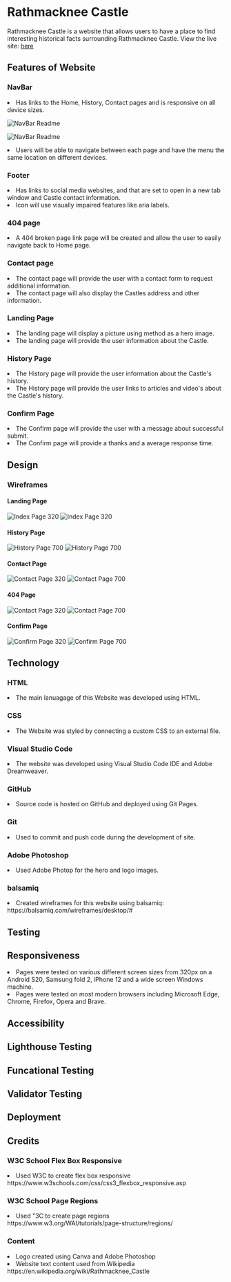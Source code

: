 <h1>Rathmacknee Castle</h1>
<p>
Rathmacknee Castle is a website that allows users to have a place to find interesting historical facts surrounding Rathmacknee Castle. View the live site: <a href="here.html">here</a></p>
<h2>Features of Website</h2>
    <h3>NavBar</h3>
        <li>Has links to the Home, History, Contact pages and is responsive on all device sizes.
        </li>
        <p>
            <img src="https://github.com/mickymacirl/rathmackneecastle/blob/main/assets/readme/navbar_readme.jpg" alt="NavBar Readme" title="NavBar Readme">
        </p>
        <p>
            <img src="https://github.com/mickymacirl/rathmackneecastle/blob/main/assets/readme/navbar_readmesmall.jpg" alt="NavBar Readme" title="NavBar Readme">
        </p>
        <li>
        Users will be able to navigate between each page and have the menu the same location on different devices.
        </li>
    <h3>Footer</h3>
        <li>Has links to social media websites, and  that are set to open in a new tab window and Castle contact information.</li>
        <li>Icon will use visually impaired features like aria labels.</li>
    <h3>404 page</h3>
        <li>A 404 broken page link page will be created and allow the user to easily navigate back to Home page.</li>
    <h3>Contact page</h3>
        <li>The contact page will provide the user with a contact form to request additional information.</li>
        <li>The contact page will also display the Castles address and other information.</li>
    <h3>Landing Page</h3>
        <li>The landing page will display a picture using method as a hero image.</li>
        <li>The landing page will provide the user information about the Castle.</li>
    <h3>History Page</h3>
        <li>The History page will provide the user information about the Castle's history.</li>
        <li>The History page will provide the user links to articles and video's about the Castle's history.</li>
    <h3>Confirm Page</h3>
        <li>The Confirm page will provide the user with a message about successful submit.</li>
        <li>The Confirm page will provide a thanks and a average response time.</li>
<h2>Design</h2>
<h3>Wireframes</h3>
<h4>Landing Page</h4>
<img src="https://github.com/mickymacirl/rathmackneecastle/blob/main/assets/readme/Index320.jpg" alt="Index Page 320" title="Index Page 320">
<img src="https://github.com/mickymacirl/rathmackneecastle/blob/main/assets/readme/Index700.jpg" alt="Index Page 320" title="Index Page 700">
<h4>History Page</h4>
<img src="https://github.com/mickymacirl/rathmackneecastle/blob/main/assets/readme/History320.jpg" alt="History Page 700" title="History Page 320">
<img src="https://github.com/mickymacirl/rathmackneecastle/blob/main/assets/readme/History700.jpg" alt="History Page 700" title="History Page 320">
<h4>Contact Page</h4>
<img src="https://github.com/mickymacirl/rathmackneecastle/blob/main/assets/readme/Contact320.jpg" alt="Contact Page 320" title="Contact Page 320">
<img src="https://github.com/mickymacirl/rathmackneecastle/blob/main/assets/readme/Contact700.jpg" alt="Contact Page 700" title="Contact Page 700">
<h4>404 Page</h4>
<img src="https://github.com/mickymacirl/rathmackneecastle/blob/main/assets/readme/404320.jpg" alt="Contact Page 320" title="404 Page 320">
<img src="https://github.com/mickymacirl/rathmackneecastle/blob/main/assets/readme/404700.jpg" alt="Contact Page 700" title="404 Page 700">
<h4>Confirm Page</h4>
<img src="https://github.com/mickymacirl/rathmackneecastle/blob/main/assets/readme/Confirm320.jpg" alt="Confirm Page 320" title="Confirm Page 320">
<img src="https://github.com/mickymacirl/rathmackneecastle/blob/main/assets/readme/Confirm700.jpg" alt="Confirm Page 700" title="Confirm Page 700">
<h2>Technology</h2>
   <h3>HTML</h3>
    <li>The main lanuagage of this Website was developed using HTML.</li>
    <h3>CSS</h3>
    <li>The Website was styled by connecting a custom CSS to an external file.</li>
    <h3>Visual Studio Code</h3>
    <li>The website was developed using Visual Studio Code IDE and Adobe Dreamweaver.</li>
    <h3>GitHub</h3>
    <li>Source code is hosted on GitHub and deployed using Git Pages.</li>
    <h3>Git</h3>
    <li>Used to commit and push code during the development of site.</li>
    <h3>Adobe Photoshop</h3>
    <li>Used Adobe Photop for the hero and logo images.</li>
    <h3>balsamiq</h3>
    <li>Created wireframes for this website using balsamiq: https://balsamiq.com/wireframes/desktop/#</li>
<h2>Testing</h2>
<h2>Responsiveness</h2>
<li>Pages were tested on various different screen sizes from 320px on a Android S20, Samsung fold 2, iPhone 12 and a wide screen Windows machine.</li>
<li>Pages were tested on most modern browsers including Microsoft Edge, Chrome, Firefox, Opera and Brave.</li>
<h2>Accessibility</h2>
<h2>Lighthouse Testing</h2>
<h2>Funcational Testing</h2>
<h2>Validator Testing</h2>
<h2>Deployment</h2>
<h2>Credits</h2>
<h3>W3C School Flex Box Responsive</h3>
<li>Used W3C to create flex box responsive
https://www.w3schools.com/css/css3_flexbox_responsive.asp</li>
<h3>W3C School Page Regions</h3>
<li>Used "3C to create page regions https://www.w3.org/WAI/tutorials/page-structure/regions/</li>
<h3>Content</h3>
<li>Logo created using Canva and Adobe Photoshop</li>
<li>Website text content used from Wikipedia https://en.wikipedia.org/wiki/Rathmacknee_Castle</li>

